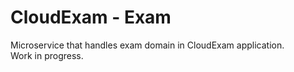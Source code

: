 CloudExam - Exam 
=====

Microservice that handles exam domain in CloudExam application.  
Work in progress.
